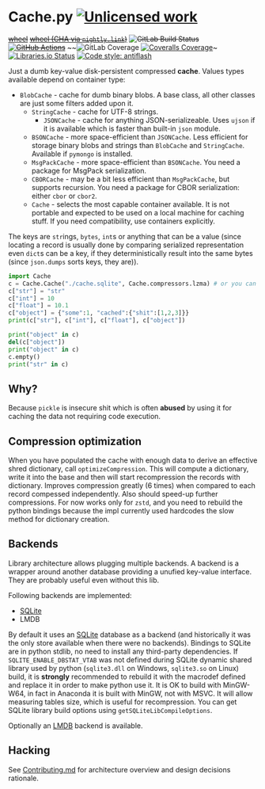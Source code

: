Cache.py [![Unlicensed work](https://raw.githubusercontent.com/unlicense/unlicense.org/master/static/favicon.png)](https://unlicense.org/)
========
~~[wheel](https://gitlab.com/KOLANICH/Cache.py/-/jobs/artifacts/master/raw/dist/Cache-0.CI-py3-none-any.whl?job=build)~~
~~[wheel (GHA via `nightly.link`)](https://nightly.link/KOLANICH-libs/Cache.py/workflows/CI/master/urm-0.CI-py3-none-any.whl)~~
~~![GitLab Build Status](https://gitlab.com/KOLANICH/Cache.py/badges/master/pipeline.svg)
[![GitHub Actions](https://github.com/KOLANICH-libs/Cache.py/workflows/CI/badge.svg)](https://github.com/KOLANICH-libs/Cache.py/actions/)~~
~~![GitLab Coverage](https://gitlab.com/KOLANICH-libs/Cache.py/badges/master/coverage.svg)
[![Coveralls Coverage](https://img.shields.io/coveralls/KOLANICH-libs/Cache.py.svg)](https://coveralls.io/r/KOLANICH-libs/Cache.py)~
[![Libraries.io Status](https://img.shields.io/librariesio/github/KOLANICH-libs/Cache.py.svg)](https://libraries.io/github/KOLANICH-libs/Cache.py)
[![Code style: antiflash](https://img.shields.io/badge/code%20style-antiflash-FFF.svg)](https://codeberg.org/KOLANICH-tools/antiflash.py) 

Just a dumb key-value disk-persistent compressed **cache**. Values types available depend on container type:
*  `BlobCache` - cache for dumb binary blobs. A base class, all other classes are just some filters added upon it.
    *  `StringCache` - cache for UTF-8 strings.
        *  `JSONCache` - cache for anything JSON-serializeable. Uses `ujson` if it is available which is faster than built-in `json` module.
    *  `BSONCache` - more space-efficient than `JSONCache`. Less efficient for storage binary blobs and strings than `BlobCache` and `StringCache`. Available if `pymongo` is installed.
    *  `MsgPackCache` - more space-efficient than `BSONCache`. You need a package for MsgPack serialization.
    *  `CBORCache` - may be a bit less efficient than `MsgPackCache`, but supports recursion. You need a package for CBOR serialization: either `cbor` or `cbor2`.
    *  `Cache` - selects the most capable container available. It is not portable and expected to be used on a local machine for caching stuff. If you need compatibility, use containers explicitly.

The keys are `str`ings, `bytes`, `int`s or anything that can be a value (since locating a record is usually done by comparing serialized representation even `dict`s can be a key, if they deterministically result into the same bytes (since `json.dumps` sorts keys, they are)).

```python
import Cache
c = Cache.Cache("./cache.sqlite", Cache.compressors.lzma) # or you can put True to automatically select the best compressor available. File extension matters, based on it backend is automatically selected!
c["str"] = "str"
c["int"] = 10
c["float"] = 10.1
c["object"] = {"some":1, "cached":{"shit":[1,2,3]}}
print(c["str"], c["int"], c["float"], c["object"])

print("object" in c)
del(c["object"])
print("object" in c)
c.empty()
print("str" in c)
```


Why?
----

Because `pickle` is insecure shit which is often **abused** by using it for caching the data not requiring code execution.


Compression optimization
------------------------

When you have populated the cache with enough data to derive an effective shred dictionary, call `optimizeCompression`. This will compute a dictionary, write it into the base and then will start recompression the records with dictionary. Improves compression greatly (6 times) when compared to each record compessed independently. Also should speed-up further compressions. For now works only for `zstd`, and you need to rebuild the python bindings because the impl currently used hardcodes the slow method for dictionary creation.

Backends
--------

Library architecture allows plugging multiple backends. A backend is a wrapper around another database providing a unufied key-value interface. They are probably useful even without this lib.

Following backends are implemented:
* [SQLite](https://sqlite.org)
* LMDB

By default it uses an [SQLite](https://sqlite.org) database as a backend (and historically it was the only store available when there were no backends). Bindings to SQLite are in python stdlib, no need to install any third-party dependencies. If `SQLITE_ENABLE_DBSTAT_VTAB` was not defined during SQLite dynamic shared library used by python (`sqlite3.dll` on Windows, `sqlite3.so` on Linux) build, it is **strongly** recommended to rebuild it with the macrodef defined and replace it in order to make python use it. It is OK to build with MinGW-W64, in fact in Anaconda it is built with MinGW, not with MSVC. It will allow measuring tables size, which is useful for recompression. You can get SQLite library build options using `getSQLiteLibCompileOptions`.

Optionally an [LMDB]() backend is available.

Hacking
-------

See [Contributing.md](./Contributing.md) for architecture overview and design decisions rationale.
